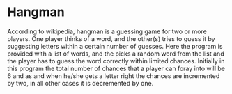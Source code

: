# Hangman
According to wikipedia,
hangman is a guessing game for two or more players. One player thinks of a word, and the other(s) tries to guess it by suggesting letters within a certain number of guesses.
Here the program is provided with a list of words, and the picks a random word from the list and the player has to guess the word correctly within limited chances.
Initially in this program the total number of chances that a player can foray into will be 6 and as and when he/she gets a letter right the chances are incremented by two, in all other cases it is decremented by one.
